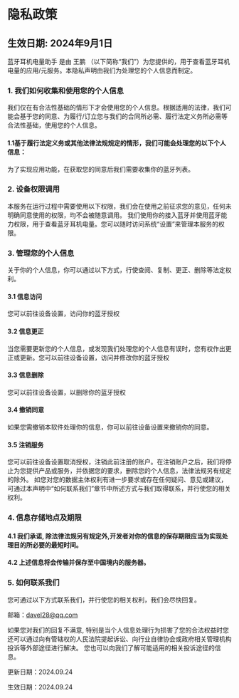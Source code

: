 # 隐私政策
## 生效日期: 2024年9月1日

蓝牙耳机电量助手 是由 王鹏 （以下简称“我们”）为您提供的，用于查看蓝牙耳机电量的应用/元服务。本隐私声明由我们为处理您的个人信息而制定。
### 1. 我们如何收集和使用您的个人信息
我们仅在有合法性基础的情形下才会使用您的个人信息。根据适用的法律，我们可能会基于您的同意、为履行/订立您与我们的合同所必需、履行法定义务所必需等合法性基础，使用您的个人信息。

#### 1.1基于履行法定义务或其他法律法规规定的情形，我们可能会处理您的以下个人信息：
为了实现应用功能，在获取您的同意后我们需要收集你的蓝牙列表。
### 2. 设备权限调用
本服务在运行过程中需要使用以下权限，我们会在使用之前征求您的意见，任何未明确同意使用的权限，均不会被随意调用。
我们使用你的接入蓝牙并使用蓝牙能力权限，用于查看蓝牙耳机电量。您可以随时访问系统“设置”来管理本服务的权限。

### 3. 管理您的个人信息
关于你的个人信息，你可以通过以下方式，行使查阅、复制、更正、删除等法定权利。
#### 3.1 信息访问
您可以前往设备设置，访问你的蓝牙授权

#### 3.2 信息更正
当您需要更新您的个人信息，或发现我们处理您的个人信息有误时，您有权作出更正或更新。您可以前往设备设置，访问并修改你的蓝牙授权
####  3.3 信息删除
您可以前往设备设置，以删除你的蓝牙授权
#### 3.4 撤销同意
如果您需撤销本软件处理你的信息，你可以前往设备设置来撤销你的同意。
#### 3.5 注销服务
您可以前往设备设置取消授权，注销此前注册的账户。在注销账户之后，我们将停止为您提供产品或服务，并依据您的要求，删除您的个人信息，法律法规另有规定的除外。
如您对您的数据主体权利有进一步要求或存在任何疑问、意见或建议，可通过本声明中“如何联系我们”章节中所述方式与我们取得联系，并行使您的相关权利。
### 4. 信息存储地点及期限
#### 4.1 我们承诺, 除法律法规另有规定外,开发者对你的信息的保存期限应当为实现处理目的所必要的最短时间。
#### 4.2 上述信息将会传输并保存至中国境内的服务器。
### 5. 如何联系我们
您可通过以下方式联系我们，并行使您的相关权利，我们会尽快回复。


邮箱：davel28@qq.com



如果您对我们的回复不满意, 特别是当个人信息处理行为损害了您的合法权益时您还可以通过向有管辖权的人民法院提起诉讼、向行业自律协会或政府相关管理机构投诉等外部途径进行解决。 您也可以向我们了解可能适用的相关投诉途径的信息。



更新日期：2024.09.24


生效日期：2024.09.24
